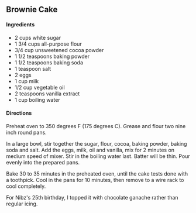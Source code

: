 ## Brownie Cake

#### Ingredients

* 2 cups white sugar
* 1 3/4 cups all-purpose flour
* 3/4 cup unsweetened cocoa powder
* 1 1/2 teaspoons baking powder
* 1 1/2 teaspoons baking soda
* 1 teaspoon salt
* 2 eggs
* 1 cup milk
* 1/2 cup vegetable oil
* 2 teaspoons vanilla extract
* 1 cup boiling water

#### Directions

Preheat oven to 350 degrees F (175 degrees C). Grease and flour two nine
inch round pans.

In a large bowl, stir together the sugar, flour, cocoa, baking powder,
baking soda and salt. Add the eggs, milk, oil and vanilla, mix for 2 minutes
on medium speed of mixer. Stir in the boiling water last. Batter will be thin.
Pour evenly into the prepared pans.

Bake 30 to 35 minutes in the preheated oven, until the cake tests done
with a toothpick. Cool in the pans for 10 minutes, then remove to a wire rack
to cool completely.

For Nibz's 25th birthday, I topped it with chocolate ganache rather than
regular icing.

